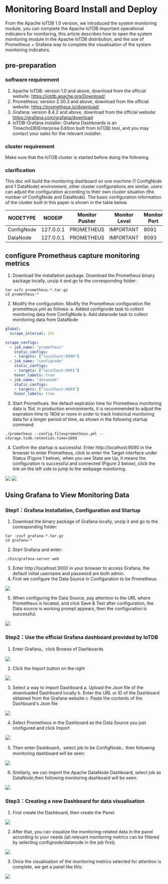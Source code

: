 <!--

    Licensed to the Apache Software Foundation (ASF) under one
    or more contributor license agreements.  See the NOTICE file
    distributed with this work for additional information
    regarding copyright ownership.  The ASF licenses this file
    to you under the Apache License, Version 2.0 (the
    "License"); you may not use this file except in compliance
    with the License.  You may obtain a copy of the License at
    
        http://www.apache.org/licenses/LICENSE-2.0
    
    Unless required by applicable law or agreed to in writing,
    software distributed under the License is distributed on an
    "AS IS" BASIS, WITHOUT WARRANTIES OR CONDITIONS OF ANY
    KIND, either express or implied.  See the License for the
    specific language governing permissions and limitations
    under the License.

-->

# Monitoring Board Install and Deploy
From the Apache IoTDB 1.0 version, we introduced the system monitoring module, you can complete the Apache IoTDB important operational indicators for monitoring, this article describes how to open the system monitoring module in the Apache IoTDB distribution, and the use of Prometheus + Grafana way to complete the visualisation of the system monitoring indicators.

## pre-preparation

### software requirement

1. Apache IoTDB: version 1.0 and above, download from the official website: https://iotdb.apache.org/Download/
2. Prometheus: version 2.30.3 and above, download from the official website: https://prometheus.io/download/
3. Grafana: version 8.4.2 and above, download from the official website: https://grafana.com/grafana/download
4. IoTDB-Grafana installer: Grafana Dashboards is an TimechoDB(Enterprise Edition built from IoTDB) tool, and you may contact your sales for the relevant installer.

### cluster requirement

Make sure that the IoTDB cluster is started before doing the following.

### clarification

This doc will build the monitoring dashboard on one machine (1 ConfigNode and 1 DataNode) environment, other cluster configurations are similar, users can adjust the configuration according to their own cluster situation (the number of ConfigNode and DataNode). The basic configuration information of the cluster built in this paper is shown in the table below.

| NODETYPE   | NODEIP    | Monitor Pusher | Monitor Level | Monitor Port |
| ---------- | --------- | -------------- | ------------ | --------- |
| ConfigNode | 127.0.0.1 | PROMETHEUS     | IMPORTANT    | 9091      |
| DataNode   | 127.0.0.1 | PROMETHEUS     | IMPORTANT    | 9093      |

## configure Prometheus capture monitoring metrics

1. Download the installation package. Download the Prometheus binary package locally, unzip it and go to the corresponding folder:

```Shell
tar xvfz prometheus-*.tar.gz
cd prometheus-*
```

2. Modify the configuration. Modify the Prometheus configuration file prometheus.yml as follows:
   a. Added confignode task to collect monitoring data from ConfigNode
   b. Add datanode task to collect monitoring data from DataNode

```YAML
global:
  scrape_interval: 15s

scrape_configs:
  - job_name: "prometheus"
    static_configs:
    - targets: ["localhost:9090"]
  - job_name: "confignode"
    static_configs:
    - targets: ["localhost:9091"]
    honor_labels: true
  - job_name: "datanode"
    static_configs:
    - targets: ["localhost:9093"]
    honor_labels: true
```

3. Start Promethues. the default expiration time for Prometheus monitoring data is 15d. in production environments, it is recommended to adjust the expiration time to 180d or more in order to track historical monitoring data for a longer period of time, as shown in the following startup command:

```Shell
./prometheus --config.file=prometheus.yml --storage.tsdb.retention.time=180d
```

4. Confirm the startup is successful. Enter http://localhost:9090 in the browser to enter Prometheus, click to enter the Target interface under Status (Figure 1 below), when you see State are Up, it means the configuration is successful and connected (Figure 2 below), click the link on the left side to jump to the webpage monitoring.

![](https://alioss.timecho.com/docs/img/1a.PNG)
![](https://alioss.timecho.com/docs/img/2a.PNG)



## Using Grafana to View Monitoring Data

### Step1：Grafana Installation, Configuration and Startup

1. Download the binary package of Grafana locally, unzip it and go to the corresponding folder:

```Shell
tar -zxvf grafana-*.tar.gz
cd grafana-*
```

2. Start Grafana and enter:

```Shell
./bin/grafana-server web 
```

3. Enter http://localhost:3000 in your browser to access Grafana, the default initial username and password are both admin.
4. First we configure the Data Source in Configuration to be Prometheus.

![](https://alioss.timecho.com/docs/img/3a.png)

5. When configuring the Data Source, pay attention to the URL where Prometheus is located, and click Save & Test after configuration, the Data source is working prompt appears, then the configuration is successful.

![](https://alioss.timecho.com/docs/img/4a.png)

### Step2：Use the official Grafana dashboard provided by IoTDB

1. Enter Grafana，click Browse of Dashboards

![](https://alioss.timecho.com/docs/img/5a.png)

2. Click the Import button on the right

![](https://alioss.timecho.com/docs/img/6a.png)

3. Select a way to import Dashboard
   a. Upload the Json file of the downloaded Dashboard locally
   b. Enter the URL or ID of the Dashboard obtained from the Grafana website
   c. Paste the contents of the Dashboard's Json file

![](https://alioss.timecho.com/docs/img/7a.png)

4. Select Prometheus in the Dashboard as the Data Source you just configured and click Import

![](https://alioss.timecho.com/docs/img/8a.png)

5. Then enter Dashboard，select job to be ConfigNode，then following monitoring dashboard will be seen:

![](https://alioss.timecho.com/docs/img/9a.png)

6. Similarly, we can import the Apache DataNode Dashboard, select job as DataNode,then following monitoring dashboard will be seen:

![](https://alioss.timecho.com/docs/img/10a.pngA)

### Step3：Creating a new Dashboard for data visualisation

1. First create the Dashboard, then create the Panel.

![](https://alioss.timecho.com/docs/img/11a.png)

2. After that, you can visualize the monitoring-related data in the panel according to your needs (all relevant monitoring metrics can be filtered by selecting confignode/datanode in the job first).

![](https://alioss.timecho.com/docs/img/12a.png)

3. Once the visualisation of the monitoring metrics selected for attention is complete, we get a panel like this:

![](https://alioss.timecho.com/docs/img/13a.png)